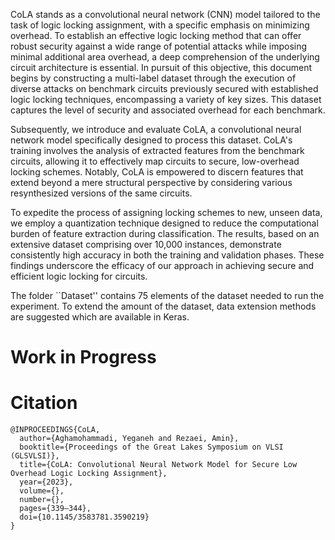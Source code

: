 CoLA stands as a convolutional neural network (CNN) model tailored to the task of logic locking assignment, with a specific emphasis on minimizing overhead. To establish an effective logic locking method that can offer robust security against a wide range of potential attacks while imposing minimal additional area overhead, a deep comprehension of the underlying circuit architecture is essential. In pursuit of this objective, this document begins by constructing a multi-label dataset through the execution of diverse attacks on benchmark circuits previously secured with established logic locking techniques, encompassing a variety of key sizes. This dataset captures the level of security and associated overhead for each benchmark.

Subsequently, we introduce and evaluate CoLA, a convolutional neural network model specifically designed to process this dataset. CoLA's training involves the analysis of extracted features from the benchmark circuits, allowing it to effectively map circuits to secure, low-overhead locking schemes. Notably, CoLA is empowered to discern features that extend beyond a mere structural perspective by considering various resynthesized versions of the same circuits.

To expedite the process of assigning locking schemes to new, unseen data, we employ a quantization technique designed to reduce the computational burden of feature extraction during classification. The results, based on an extensive dataset comprising over 10,000 instances, demonstrate consistently high accuracy in both the training and validation phases. These findings underscore the efficacy of our approach in achieving secure and efficient logic locking for circuits.

The folder ``Dataset'' contains 75 elements of the dataset needed to run the experiment. To extend the amount of the dataset, data extension methods are suggested which are available in Keras. 


# Work in Progress
# Citation
```
@INPROCEEDINGS{CoLA,
  author={Aghamohammadi, Yeganeh and Rezaei, Amin},
  booktitle={Proceedings of the Great Lakes Symposium on VLSI (GLSVLSI)}, 
  title={CoLA: Convolutional Neural Network Model for Secure Low Overhead Logic Locking Assignment}, 
  year={2023},
  volume={},
  number={},
  pages={339–344},
  doi={10.1145/3583781.3590219}
}

